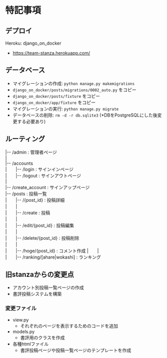 # 特記事項

## デプロイ

Heroku: django_on_docker
- https://team-stanza.herokuapp.com/

## データベース
- マイグレーションの作成: `python manage.py makemigrations`
- `django_on_docker/posts/migrations/0002_auto.py` をコピー
- `django_on_docker/posts/fixture` をコピー
- `django_on_docker/app/fixture` をコピー
- マイグレーションの実行: `python manage.py migrate`
- データベースの削除: `rm -d -r db.sqlite3` (*DBをPostgreSQLにした後変更する必要あり)

## ルーティング
|-- /admin : 管理者ページ \
| \
|-- /accounts  
|　　|-- /login : サインインページ  
|　　|-- /logout : サインアウトページ  
|  
|-- /create_account : サインアップページ  
|-- /posts : 投稿一覧 \
|　　|-- /{post_id} : 投稿詳細 \
|　　| \
|　　|-- /create : 投稿 \
|　　| \
|　　|-- /edit/{post_id} : 投稿編集 \
|　　| \
|　　|-- /delete/{post_id} : 投稿削除 \
|　　| \
|　　|-- /hoge/{post_id} : コメント作成
|　　| \
|　　|-- /ranking/[ahare|wokashi] : ランキング

## 旧stanzaからの変更点
- アカウント別投稿一覧ページの作成
- 書評投稿システムを構築

### 変更ファイル
- view.py
    - それぞれのページを表示するためのコードを追加
- models.py
    - 書評用のクラスを作成
- 各種htmlファイル
    - 書評投稿ページや投稿一覧ページのテンプレートを作成
